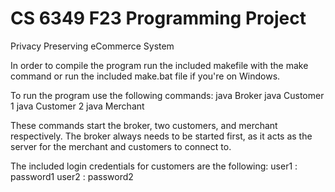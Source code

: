 # CS 6349 F23 Programming Project
Privacy Preserving eCommerce System

In order to compile the program run the included makefile with the make command or run the included make.bat file if you're on Windows.

To run the program use the following commands:
java Broker
java Customer 1
java Customer 2
java Merchant
	
These commands start the broker, two customers, and merchant respectively. The broker always needs to be started first, as it acts as the server for the merchant and customers to connect to.

The included login credentials for customers are the following:
user1 : password1
user2 : password2
